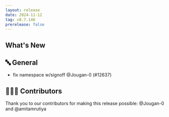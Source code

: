 ```yaml
---
layout: release
date: 2024-11-12
tag: v0.7.146
prerelease: false
---
```


## What's New
## 🔤 General
- fix namespace w/signoff @Jougan-0 (#12637)

## 👨🏽‍💻 Contributors

Thank you to our contributors for making this release possible:
@Jougan-0 and @amitamrutiya

